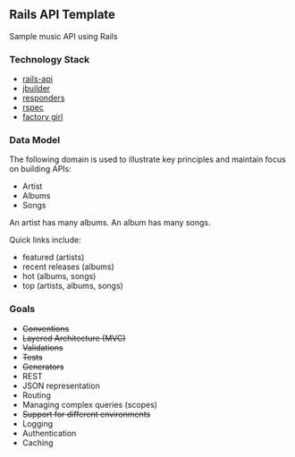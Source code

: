 ## Rails API Template

Sample music API using Rails

### Technology Stack

- [rails-api](https://github.com/rails-api/rails-api)
- [jbuilder](https://github.com/rails/jbuilder)
- [responders](https://github.com/plataformatec/responders)
- [rspec](https://github.com/rspec/rspec-rails)
- [factory girl](https://github.com/thoughtbot/factory_girl_rails)

### Data Model

The following domain is used to illustrate key principles and maintain focus on building APIs:

- Artist
- Albums
- Songs

An artist has many albums. An album has many songs. 

Quick links include:
- featured (artists)
- recent releases (albums)
- hot (albums, songs)
- top (artists, albums, songs)

### Goals

- ~~Conventions~~
- ~~Layered Architecture (MVC)~~
- ~~Validations~~
- ~~Tests~~
- ~~Generators~~
- REST
- JSON representation
- Routing
- Managing complex queries (scopes)
- ~~Support for different environments~~
- Logging
- Authentication
- Caching